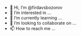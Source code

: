 - 👋 Hi, I’m @firdavsbozorov
- 👀 I’m interested in ...
- 🌱 I’m currently learning ...
- 💞️ I’m looking to collaborate on ...
- 📫 How to reach me ...

<!---
firdavsbozorov/firdavsbozorov is a ✨ special ✨ repository because its `README.md` (this file) appears on your GitHub profile.
You can click the Preview link to take a look at your changes.
--->
